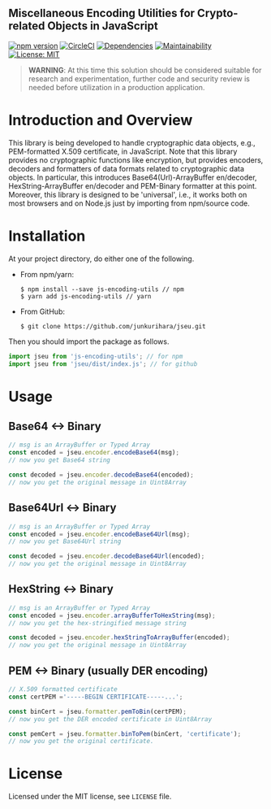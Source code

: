 Miscellaneous Encoding Utilities for Crypto-related Objects in JavaScript
--
[![npm version](https://badge.fury.io/js/js-encoding-utils.svg)](https://badge.fury.io/js/js-encoding-utils)
[![CircleCI](https://circleci.com/gh/junkurihara/jseu.svg?style=svg)](https://circleci.com/gh/junkurihara/jseu)
[![Dependencies](https://david-dm.org/junkurihara/jseu.svg)](https://david-dm.org/junkurihara/jseu)
[![Maintainability](https://api.codeclimate.com/v1/badges/771abd93ae5d986f1e0a/maintainability)](https://codeclimate.com/github/junkurihara/jseu/maintainability)
[![License: MIT](https://img.shields.io/badge/License-MIT-yellow.svg)](https://opensource.org/licenses/MIT)


> **WARNING**: At this time this solution should be considered suitable for research and experimentation, further code and security review is needed before utilization in a production application.

# Introduction and Overview
This library is being developed to handle cryptographic data objects, e.g., PEM-formatted X.509 certificate, in JavaScript. Note that this library provides no cryptographic functions like encryption, but provides encoders, decoders and formatters of data formats related to cryptographic data objects. In particular, this introduces Base64(Url)-ArrayBuffer en/decoder, HexString-ArrayBuffer en/decoder and PEM-Binary formatter at this point. Moreover, this library is designed to be 'universal', i.e., it works both on most browsers and on Node.js just by importing from npm/source code.


# Installation
At your project directory, do either one of the following.

- From npm/yarn:
  
  ```shell
  $ npm install --save js-encoding-utils // npm
  $ yarn add js-encoding-utils // yarn
  ```
  
- From GitHub:
  ```shell
  $ git clone https://github.com/junkurihara/jseu.git
  ```
  
Then you should import the package as follows.
```javascript
import jseu from 'js-encoding-utils'; // for npm
import jseu from 'jseu/dist/index.js'; // for github
```
  
# Usage
## Base64 <-> Binary
```javascript
// msg is an ArrayBuffer or Typed Array 
const encoded = jseu.encoder.encodeBase64(msg);
// now you get Base64 string

const decoded = jseu.encoder.decodeBase64(encoded);
// now you get the original message in Uint8Array 
```

## Base64Url <-> Binary
```javascript
// msg is an ArrayBuffer or Typed Array 
const encoded = jseu.encoder.encodeBase64Url(msg);
// now you get Base64Url string

const decoded = jseu.encoder.decodeBase64Url(encoded);
// now you get the original message in Uint8Array 
```

## HexString <-> Binary
```javascript
// msg is an ArrayBuffer or Typed Array 
const encoded = jseu.encoder.arrayBufferToHexString(msg);
// now you get the hex-stringified message string

const decoded = jseu.encoder.hexStringToArrayBuffer(encoded);
// now you get the original message in Uint8Array
```

## PEM <-> Binary (usually DER encoding)
```javascript
// X.509 formatted certificate
const certPEM ='-----BEGIN CERTIFICATE-----...';

const binCert = jseu.formatter.pemToBin(certPEM);
// now you get the DER encoded certificate in Uint8Array

const pemCert = jseu.formatter.binToPem(binCert, 'certificate');
// now you get the original certificate.
```

# License
Licensed under the MIT license, see `LICENSE` file.
